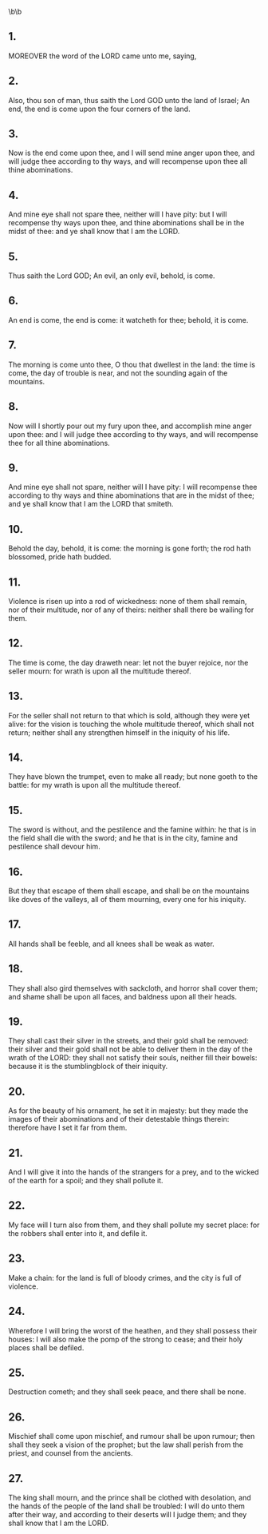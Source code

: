 \b\b
## 1.
MOREOVER the word of the LORD came unto me, saying,
## 2.
Also, thou son of man, thus saith the Lord GOD unto the land of Israel; An end, the end is come upon the four corners of the land.
## 3.
Now is the end come upon thee, and I will send mine anger upon thee, and will judge thee according to thy ways, and will recompense upon thee all thine abominations.
## 4.
And mine eye shall not spare thee, neither will I have pity: but I will recompense thy ways upon thee, and thine abominations shall be in the midst of thee: and ye shall know that I am the LORD.
## 5.
Thus saith the Lord GOD; An evil, an only evil, behold, is come.
## 6.
An end is come, the end is come: it watcheth for thee; behold, it is come.
## 7.
The morning is come unto thee, O thou that dwellest in the land: the time is come, the day of trouble is near, and not the sounding again of the mountains.
## 8.
Now will I shortly pour out my fury upon thee, and accomplish mine anger upon thee: and I will judge thee according to thy ways, and will recompense thee for all thine abominations.
## 9.
And mine eye shall not spare, neither will I have pity: I will recompense thee according to thy ways and thine abominations that are in the midst of thee; and ye shall know that I am the LORD that smiteth.
## 10.
Behold the day, behold, it is come: the morning is gone forth; the rod hath blossomed, pride hath budded.
## 11.
Violence is risen up into a rod of wickedness: none of them shall remain, nor of their multitude, nor of any of theirs: neither shall there be wailing for them.
## 12.
The time is come, the day draweth near: let not the buyer rejoice, nor the seller mourn: for wrath is upon all the multitude thereof.
## 13.
For the seller shall not return to that which is sold, although they were yet alive: for the vision is touching the whole multitude thereof, which shall not return; neither shall any strengthen himself in the iniquity of his life.
## 14.
They have blown the trumpet, even to make all ready; but none goeth to the battle: for my wrath is upon all the multitude thereof.
## 15.
The sword is without, and the pestilence and the famine within: he that is in the field shall die with the sword; and he that is in the city, famine and pestilence shall devour him.
## 16.
But they that escape of them shall escape, and shall be on the mountains like doves of the valleys, all of them mourning, every one for his iniquity.
## 17.
All hands shall be feeble, and all knees shall be weak as water.
## 18.
They shall also gird themselves with sackcloth, and horror shall cover them; and shame shall be upon all faces, and baldness upon all their heads.
## 19.
They shall cast their silver in the streets, and their gold shall be removed: their silver and their gold shall not be able to deliver them in the day of the wrath of the LORD: they shall not satisfy their souls, neither fill their bowels: because it is the stumblingblock of their iniquity.
## 20.
As for the beauty of his ornament, he set it in majesty: but they made the images of their abominations and of their detestable things therein: therefore have I set it far from them.
## 21.
And I will give it into the hands of the strangers for a prey, and to the wicked of the earth for a spoil; and they shall pollute it.
## 22.
My face will I turn also from them, and they shall pollute my secret place: for the robbers shall enter into it, and defile it.
## 23.
Make a chain: for the land is full of bloody crimes, and the city is full of violence.
## 24.
Wherefore I will bring the worst of the heathen, and they shall possess their houses: I will also make the pomp of the strong to cease; and their holy places shall be defiled.
## 25.
Destruction cometh; and they shall seek peace, and there shall be none.
## 26.
Mischief shall come upon mischief, and rumour shall be upon rumour; then shall they seek a vision of the prophet; but the law shall perish from the priest, and counsel from the ancients.
## 27.
The king shall mourn, and the prince shall be clothed with desolation, and the hands of the people of the land shall be troubled: I will do unto them after their way, and according to their deserts will I judge them; and they shall know that I am the LORD.
